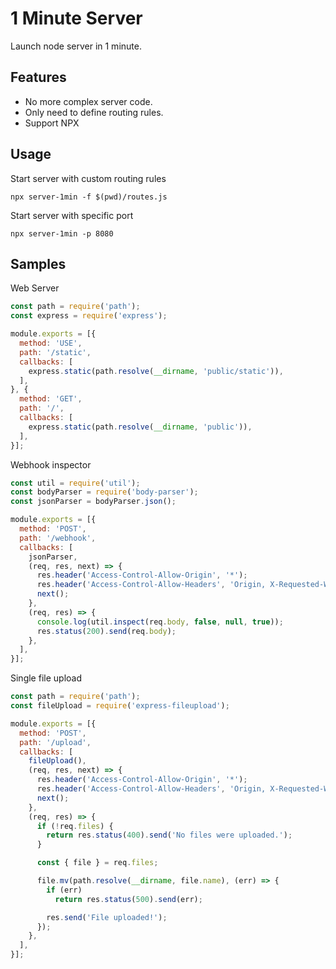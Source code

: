 # 1 Minute Server

Launch node server in 1 minute.

## Features

- No more complex server code.
- Only need to define routing rules.
- Support NPX

## Usage

Start server with custom routing rules

```
npx server-1min -f $(pwd)/routes.js
```

Start server with specific port

```
npx server-1min -p 8080
```

## Samples

Web Server

```js
const path = require('path');
const express = require('express');

module.exports = [{
  method: 'USE',
  path: '/static',
  callbacks: [
    express.static(path.resolve(__dirname, 'public/static')),
  ],
}, {
  method: 'GET',
  path: '/',
  callbacks: [
    express.static(path.resolve(__dirname, 'public')),
  ],
}];
```

Webhook inspector

```js
const util = require('util');
const bodyParser = require('body-parser');
const jsonParser = bodyParser.json();

module.exports = [{
  method: 'POST',
  path: '/webhook',
  callbacks: [
    jsonParser,
    (req, res, next) => {
      res.header('Access-Control-Allow-Origin', '*');
      res.header('Access-Control-Allow-Headers', 'Origin, X-Requested-With, Content-Type, Accept');
      next();
    },
    (req, res) => {
      console.log(util.inspect(req.body, false, null, true));
      res.status(200).send(req.body);
    },
  ],
}];
```

Single file upload

```js
const path = require('path');
const fileUpload = require('express-fileupload');

module.exports = [{
  method: 'POST',
  path: '/upload',
  callbacks: [
    fileUpload(),
    (req, res, next) => {
      res.header('Access-Control-Allow-Origin', '*');
      res.header('Access-Control-Allow-Headers', 'Origin, X-Requested-With, Content-Type, Accept');
      next();
    },
    (req, res) => {
      if (!req.files) {
        return res.status(400).send('No files were uploaded.');
      }

      const { file } = req.files;

      file.mv(path.resolve(__dirname, file.name), (err) => {
        if (err)
          return res.status(500).send(err);

        res.send('File uploaded!');
      });
    },
  ],
}];
```
